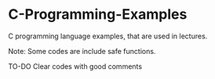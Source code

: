 # C-Programming-Examples
C programming language examples, that are used in lectures.

Note: Some codes are include safe functions.

TO-DO Clear codes with good comments
